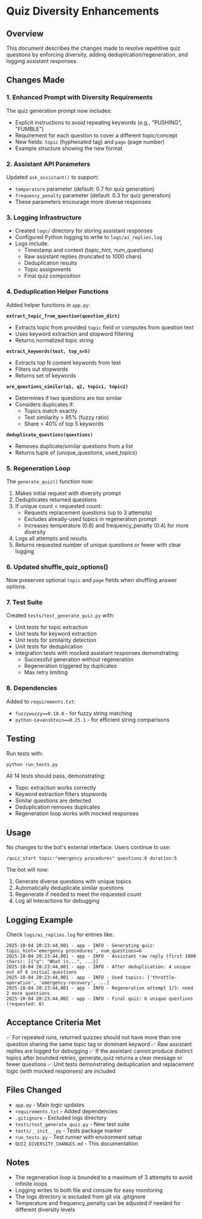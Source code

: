 # Quiz Diversity Enhancements

## Overview
This document describes the changes made to resolve repetitive quiz questions by enforcing diversity, adding deduplication/regeneration, and logging assistant responses.

## Changes Made

### 1. Enhanced Prompt with Diversity Requirements
The quiz generation prompt now includes:
- Explicit instructions to avoid repeating keywords (e.g., "PUSHING", "FUMBLE")
- Requirement for each question to cover a different topic/concept
- New fields: `topic` (hyphenated tag) and `page` (page number)
- Example structure showing the new format

### 2. Assistant API Parameters
Updated `ask_assistant()` to support:
- `temperature` parameter (default: 0.7 for quiz generation)
- `frequency_penalty` parameter (default: 0.3 for quiz generation)
- These parameters encourage more diverse responses

### 3. Logging Infrastructure
- Created `logs/` directory for storing assistant responses
- Configured Python logging to write to `logs/ai_replies.log`
- Logs include:
  - Timestamp and context (topic_hint, num_questions)
  - Raw assistant replies (truncated to 1000 chars)
  - Deduplication results
  - Topic assignments
  - Final quiz composition

### 4. Deduplication Helper Functions
Added helper functions in `app.py`:

**`extract_topic_from_question(question_dict)`**
- Extracts topic from provided `topic` field or computes from question text
- Uses keyword extraction and stopword filtering
- Returns normalized topic string

**`extract_keywords(text, top_n=5)`**
- Extracts top N content keywords from text
- Filters out stopwords
- Returns set of keywords

**`are_questions_similar(q1, q2, topic1, topic2)`**
- Determines if two questions are too similar
- Considers duplicates if:
  - Topics match exactly
  - Text similarity > 85% (fuzzy ratio)
  - Share > 40% of top 5 keywords

**`deduplicate_questions(questions)`**
- Removes duplicate/similar questions from a list
- Returns tuple of (unique_questions, used_topics)

### 5. Regeneration Loop
The `generate_quiz()` function now:
1. Makes initial request with diversity prompt
2. Deduplicates returned questions
3. If unique count < requested count:
   - Requests replacement questions (up to 3 attempts)
   - Excludes already-used topics in regeneration prompt
   - Increases temperature (0.8) and frequency_penalty (0.4) for more diversity
4. Logs all attempts and results
5. Returns requested number of unique questions or fewer with clear logging

### 6. Updated shuffle_quiz_options()
Now preserves optional `topic` and `page` fields when shuffling answer options.

### 7. Test Suite
Created `tests/test_generate_quiz.py` with:
- Unit tests for topic extraction
- Unit tests for keyword extraction
- Unit tests for similarity detection
- Unit tests for deduplication
- Integration tests with mocked assistant responses demonstrating:
  - Successful generation without regeneration
  - Regeneration triggered by duplicates
  - Max retry limiting

### 8. Dependencies
Added to `requirements.txt`:
- `fuzzywuzzy==0.18.0` - for fuzzy string matching
- `python-Levenshtein==0.25.1` - for efficient string comparisons

## Testing

Run tests with:
```bash
python run_tests.py
```

All 14 tests should pass, demonstrating:
- Topic extraction works correctly
- Keyword extraction filters stopwords
- Similar questions are detected
- Deduplication removes duplicates
- Regeneration loop works with mocked responses

## Usage

No changes to the bot's external interface. Users continue to use:
```
/quiz_start topic:"emergency procedures" questions:6 duration:5
```

The bot will now:
1. Generate diverse questions with unique topics
2. Automatically deduplicate similar questions
3. Regenerate if needed to meet the requested count
4. Log all interactions for debugging

## Logging Example

Check `logs/ai_replies.log` for entries like:
```
2025-10-04 20:23:44,001 - app - INFO - Generating quiz: topic_hint='emergency procedures', num_questions=6
2025-10-04 20:23:44,001 - app - INFO - Assistant raw reply (first 1000 chars): [{"q": "What is...", ...}]
2025-10-04 20:23:44,001 - app - INFO - After deduplication: 4 unique out of 6 initial questions
2025-10-04 20:23:44,001 - app - INFO - Used topics: ['throttle-operation', 'emergency-recovery', ...]
2025-10-04 20:23:44,001 - app - INFO - Regeneration attempt 1/3: need 2 more questions
2025-10-04 20:23:44,002 - app - INFO - Final quiz: 6 unique questions (requested: 6)
```

## Acceptance Criteria Met

✅ For repeated runs, returned quizzes should not have more than one question sharing the same topic tag or dominant keyword
✅ Raw assistant replies are logged for debugging
✅ If the assistant cannot produce distinct topics after bounded retries, generate_quiz returns a clear message or fewer questions
✅ Unit tests demonstrating deduplication and replacement logic (with mocked responses) are included

## Files Changed

- `app.py` - Main logic updates
- `requirements.txt` - Added dependencies
- `.gitignore` - Excluded logs directory
- `tests/test_generate_quiz.py` - New test suite
- `tests/__init__.py` - Tests package marker
- `run_tests.py` - Test runner with environment setup
- `QUIZ_DIVERSITY_CHANGES.md` - This documentation

## Notes

- The regeneration loop is bounded to a maximum of 3 attempts to avoid infinite loops
- Logging writes to both file and console for easy monitoring
- The logs directory is excluded from git via .gitignore
- Temperature and frequency_penalty can be adjusted if needed for different diversity levels
